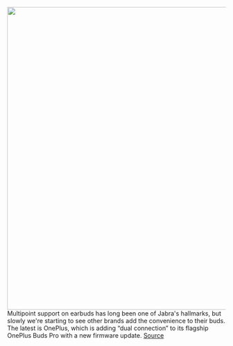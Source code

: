 <img src='https://cdn.vox-cdn.com/thumbor/1Q6Nq47xUjX60ls1IPTyWMAcmyw=/0x0:1520x1013/1200x800/filters:focal(497x384:739x626)/cdn.vox-cdn.com/uploads/chorus_image/image/70380502/DSCF4677_Edited.0.jpg' width='700px' /><br/>
Multipoint support on earbuds has long been one of Jabra's hallmarks, but slowly we're starting to see other brands add the convenience to their buds. The latest is OnePlus, which is adding “dual connection” to its flagship OnePlus Buds Pro with a new firmware update.
<a href='https://www.theverge.com/2022/1/12/22880464/oneplus-buds-pro-multipoint-dual-connection-now-available'> Source <a/>